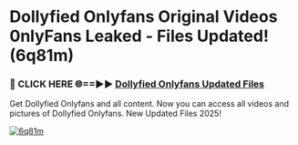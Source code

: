 # Dollyfied Onlyfans Original Videos 0nlyFans Leaked - Files Updated! (6q81m)

<h3>🔴 CLICK HERE 🌐==►► <a href="https://tinyurl.com/ehrbuxhb" rel="nofollow">Dollyfied Onlyfans Updated Files</a></h3>

Get Dollyfied Onlyfans and all content. Now you can access all videos and pictures of Dollyfied Onlyfans. New Updated Files 2025!

[![6q81m](https://i.imgur.com/lVYEuWS.gif)](https://tinyurl.com/ehrbuxhb)
